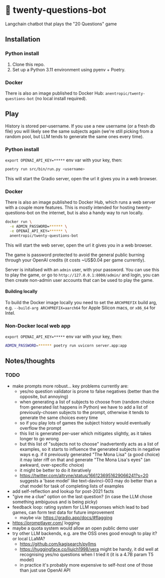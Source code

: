 # 🤖 twenty-questions-bot
Langchain chatbot that plays the "20 Questions" game

## Installation

### Python install

1. Clone this repo.
2. Set up a Python 3.11 environment using pyenv + Poetry.

### Docker

There is also an image published to Docker Hub: `anentropic/twenty-questions-bot` (no local install required).

## Play

History is stored per-username. If you use a new username (or a fresh db file) you will likely see the same subjects again (we're still picking from a random pool, but LLM tends to generate the same ones every time).

### Python install

`export OPENAI_API_KEY=*****` env var with your key, then:

```sh
poetry run src/bin/run.py <username>
```

This will start the Gradio server, open the url it gives you in a web browser.

### Docker

There is also an image published to Docker Hub, which runs a web server with a couple more features. This is mostly intended for hosting twenty-questions-bot on the internet, but is also a handy way to run locally. 

```sh
docker run \
  -e ADMIN_PASSWORD=****** \
  -e OPENAI_API_KEY=****** \
  anentropic/twenty-questions-bot
```

This will start the web server, open the url it gives you in a web browser.

The game is password protected to avoid the general public burning through your OpenAI credits (it costs ~US$0.04 per game currently).

Server is initalised with an `admin` user, with your password. You can use this to play the game, or go to `http://127.0.0.1:8000/admin/` and login, you can then create non-admin user accounts that can be used to play the game.

#### Building locally

To build the Docker image locally you need to set the `ARCHPREFIX` build arg, e.g. `--build-arg ARCHPREFIX=aarch64` for Apple Silicon macs, or `x86_64` for Intel.

### Non-Docker local web app

`export OPENAI_API_KEY=*****` env var with your key, then:

```sh
ADMIN_PASSWORD=****** poetry run uvicorn server.app:app
```

## Notes/thoughts

### TODO

- make prompts more robust... key problems currently are:
  - yes/no question validator is prone to false negatives (better than the opposite, but annoying)
  - when generating a list of subjects to choose from (random choice from generated list happens in Python) we have to add a list of previously-chosen subjects to the prompt, otherwise it tends to generate the same choices every time
  - so if you play lots of games the subject history would eventually overflow the prompt
  - this list is generated per-user which mitigates slightly, as it takes longer to go wrong
  - but this list of "subjects not to choose" inadvertently acts as a list of examples, so it starts to influence the generated subjects in negative ways e.g. if it previously generated "The Mona Lisa" (a good choice) it may later riff on that and generate "The Mona Lisa's eyes" (an awkward, over-specific choice)
  - it might be better to do it iteratively
  - https://twitter.com/altryne/status/1661236951629066241?s=20 suggests a 'base model' like text-davinci-003	may do better than a chat model for task of completing lists of examples
- add self-reflection and lookup for post-2021 facts
- "give me a clue" option on the last question? (in case the LLM chose something ambiguous and is being picky)
- feedback loop: rating system for LLM responses which lead to bad games, can form test data for future improvement
  - maybe via: https://gradio.app/docs/#flagging
- https://promptlayer.com/ logging
- maybe a quota system would allow an open public demo user
- try other LLM backends, e.g. are the OSS ones good enough to play it? or local LLaMA?
  - https://github.com/kagisearch/pyllms
  - https://huggingface.co/liujch1998/vera might be handy, it did well at recognising yes/no questions when I tried it (it is a 4.7B param T5 model)
  - in practice it's probably more expensive to self-host one of those than just use OpenAI API

